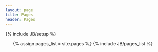 ```yaml
---
layout: page
title: Pages 
header: Pages
---
```

{% include JB/setup %}


<ul>
{% assign pages_list = site.pages %}
{% include JB/pages_list %}
</ul>
